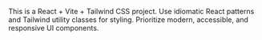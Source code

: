 <!-- Use this file to provide workspace-specific custom instructions to Copilot. For more details, visit https://code.visualstudio.com/docs/copilot/copilot-customization#_use-a-githubcopilotinstructionsmd-file -->

This is a React + Vite + Tailwind CSS project. Use idiomatic React patterns and Tailwind utility classes for styling. Prioritize modern, accessible, and responsive UI components.
